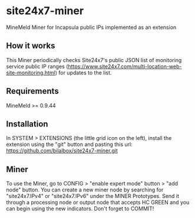 # site24x7-miner
MineMeld Miner for Incapsula public IPs implemented as an extension

## How it works

This Miner periodically checks Site24x7's public JSON list of monitoring service public IP ranges (https://www.site24x7.com/multi-location-web-site-monitoring.html) for updates to the list.

## Requirements
MineMeld >= 0.9.44

## Installation
In SYSTEM > EXTENSIONS (the little grid icon on the left), install the extension using the "git" button and pasting this url:
https://github.com/bilalbox/site24x7-miner.git

## Miner
To use the Miner, go to CONFIG > "enable expert mode" button > "add node" button. You can create a new miner node by searching for "site24x7.IPv4" or "site24x7.IPv6" under the MINER Prototypes. Send it through a processing node or output node that accepts HC GREEN and you can begin using the new indicators. Don't forget to COMMIT!
